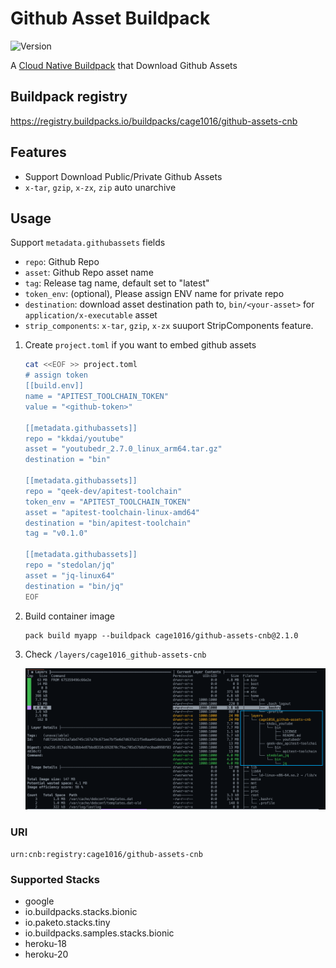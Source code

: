# Github Asset Buildpack

![Version](https://img.shields.io/badge/dynamic/json?url=https://cnb-registry-api.herokuapp.com/api/v1/buildpacks/cage1016/github-assets-cnb&label=Version&query=$.latest.version)

A [Cloud Native Buildpack](https://buildpacks.io) that Download Github Assets


## Buildpack registry

https://registry.buildpacks.io/buildpacks/cage1016/github-assets-cnb

## Features

- Support Download Public/Private Github Assets
- `x-tar`, `gzip`, `x-zx`, `zip` auto unarchive

## Usage

Support `metadata.githubassets` fields

- `repo`: Github Repo 
- `asset`: Github Repo asset name
- `tag`: Release tag name, default set to "latest"
- `token_env`: (optional), Please assign ENV name for private repo
- `destination`: download asset destination path to, `bin/<your-asset>` for `application/x-executable` asset
- `strip_components`: `x-tar`, `gzip`, `x-zx` suuport StripComponents feature.

1. Create `project.toml` if you want to embed github assets

    ```bash
    cat <<EOF >> project.toml
    # assign token
    [[build.env]]
    name = "APITEST_TOOLCHAIN_TOKEN"
    value = "<github-token>"

    [[metadata.githubassets]]
    repo = "kkdai/youtube"
    asset = "youtubedr_2.7.0_linux_arm64.tar.gz"
    destination = "bin"

    [[metadata.githubassets]]
    repo = "qeek-dev/apitest-toolchain"
    token_env = "APITEST_TOOLCHAIN_TOKEN"
    asset = "apitest-toolchain-linux-amd64"
    destination = "bin/apitest-toolchain"
    tag = "v0.1.0"

    [[metadata.githubassets]]
    repo = "stedolan/jq"
    asset = "jq-linux64"
    destination = "bin/jq"
    EOF
    ```

2. Build container image

    ```
    pack build myapp --buildpack cage1016/github-assets-cnb@2.1.0
    ```

3. Check `/layers/cage1016_github-assets-cnb`

    ![](snipaste.png)

### URI

```
urn:cnb:registry:cage1016/github-assets-cnb
```

### Supported Stacks

- google
- io.buildpacks.stacks.bionic
- io.paketo.stacks.tiny
- io.buildpacks.samples.stacks.bionic
- heroku-18
- heroku-20